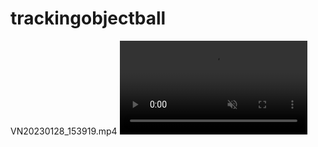 # trackingobjectball
VN20230128_153919.mp4
<video class="[background-image" src="assets/11.mp](https://github.com/kikysr27/trackingobjectball/blob/881e74cbf167aed6fcacf2bd35df96ffc95354e2/VN20230128_153919.mp4)4" muted loop autoplay></video>

